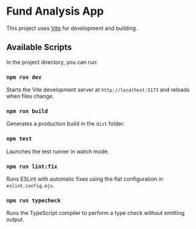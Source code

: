 # Fund Analysis App

This project uses [Vite](https://vitejs.dev/) for development and building.

## Available Scripts

In the project directory, you can run:

### `npm run dev`

Starts the Vite development server at `http://localhost:5173` and reloads when files change.

### `npm run build`

Generates a production build in the `dist` folder.

### `npm test`

Launches the test runner in watch mode.

### `npm run lint:fix`

Runs ESLint with automatic fixes using the flat configuration in `eslint.config.mjs`.

### `npm run typecheck`

Runs the TypeScript compiler to perform a type check without emitting output.
